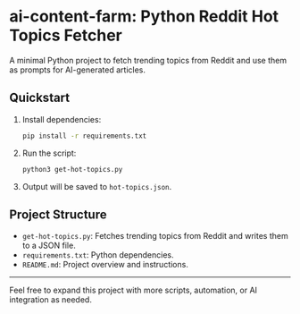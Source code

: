 # ai-content-farm: Python Reddit Hot Topics Fetcher

A minimal Python project to fetch trending topics from Reddit and use them as prompts for AI-generated articles.

## Quickstart

1. Install dependencies:

   ```bash
   pip install -r requirements.txt
   ```

2. Run the script:

   ```bash
   python3 get-hot-topics.py
   ```

3. Output will be saved to `hot-topics.json`.

## Project Structure
- `get-hot-topics.py`: Fetches trending topics from Reddit and writes them to a JSON file.
- `requirements.txt`: Python dependencies.
- `README.md`: Project overview and instructions.

---

Feel free to expand this project with more scripts, automation, or AI integration as needed.
